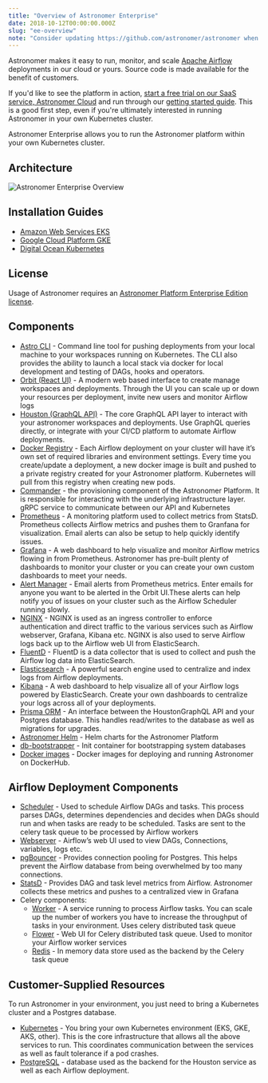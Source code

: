 ```yaml
---
title: "Overview of Astronomer Enterprise"
date: 2018-10-12T00:00:00.000Z
slug: "ee-overview"
note: "Consider updating https://github.com/astronomer/astronomer when you update this doc"
---
```


Astronomer makes it easy to run, monitor, and scale [Apache Airflow](https://github.com/apache/airflow) deployments in our cloud or yours. Source code is made available for the benefit of customers.

If you'd like to see the platform in action, [start a free trial on our SaaS service, Astronomer Cloud](https://astronomer.io/trial) and run through our [getting started guide](https://www.astronomer.io/docs/getting-started/). This is a good first step, even if you're ultimately interested in running Astronomer in your own Kubernetes cluster.

Astronomer Enterprise allows you to run the Astronomer platform within your own Kubernetes cluster.

## Architecture

![Astronomer Enterprise Overview](https://assets2.astronomer.io/main/enterpriseArchitecture.svg)

## Installation Guides

* [Amazon Web Services EKS](https://www.astronomer.io/docs/ee-installation-eks/)
* [Google Cloud Platform GKE](https://www.astronomer.io/docs/ee-installation-gke/)
* [Digital Ocean Kubernetes](https://preview.astronomer.io/docs/ee-installation-do/)

## License

Usage of Astronomer requires an [Astronomer Platform Enterprise Edition license](https://github.com/astronomer/astronomer/blob/master/LICENSE).

## Components

* [Astro CLI](https://github.com/astronomer/astro-cli) - Command line tool for pushing deployments from your local machine to your workspaces running on Kubernetes. The CLI also provides the ability to launch a local stack via docker for local development and testing of DAGs, hooks and operators.
* [Orbit (React UI)](https://github.com/astronomer/orbit-ui) - A modern web based interface to create manage workspaces and deployments. Through the UI you can scale up or down your resources per deployment, invite new users and monitor Airflow logs
* [Houston (GraphQL API)](https://github.com/astronomer/houston-api) - The core GraphQL API layer to interact with your astronomer workspaces and deployments. Use GraphQL queries directly, or integrate with your CI/CD platform to automate Airflow deployments.
* [Docker Registry](https://docs.docker.com/registry/) - Each Airflow deployment on your cluster will have it’s own set of required libraries and environment settings. Every time you create/update a deployment, a new docker image is built and pushed to a private registry created for your Astronomer platform. Kubernetes will pull from this registry when creating new pods.
* [Commander](https://github.com/astronomer/commander) - the provisioning component of the Astronomer Platform. It is responsible for interacting with the underlying infrastructure layer. gRPC service to communicate between our API and Kubernetes
* [Prometheus](https://prometheus.io/) - A monitoring platform used to collect metrics from StatsD. Prometheus collects Airflow metrics and pushes them to Granfana for visualization. Email alerts can also be setup to help quickly identify issues.
* [Grafana](https://grafana.com/) - A web dashboard to help visualize and monitor Airflow metrics flowing in from Prometheus. Astronomer has pre-built plenty of dashboards to monitor your cluster or you can create your own custom dashboards to meet your needs.
* [Alert Manager](https://prometheus.io/docs/alerting/alertmanager/) - Email alerts from Prometheus metrics. Enter emails for anyone you want to be alerted in the Orbit UI.These alerts can help notify you of issues on your cluster such as the Airflow Scheduler running slowly.
* [NGINX](https://www.nginx.com/) - NGINX is used as an ingress controller to enforce authentication and direct traffic to the various services such as Airflow webserver, Grafana, Kibana etc. NGINX is also used to serve Airflow logs back up to the Airflow web UI from ElasticSearch.
* [FluentD](https://www.fluentd.org/) - FluentD is a data collector that is used to collect and push the Airflow log data into ElasticSearch.
* [Elasticsearch](https://github.com/elastic/elasticsearch) - A powerful search engine used to centralize and index logs from Airflow deployments.
* [Kibana](https://github.com/elastic/kibana) - A web dashboard to help visualize all of your Airflow logs powered by ElasticSearch. Create your own dashboards to centralize your logs across all of your deployments.
* [Prisma ORM](https://www.prisma.io/) - An interface between the HoustonGraphQL API and your Postgres database. This handles read/writes to the database as well as migrations for upgrades.
* [Astronomer Helm](https://github.com/astronomer/helm.astronomer.io) - Helm charts for the Astronomer Platform
* [db-bootstrapper](https://github.com/astronomer/db-bootstrapper) - Init container for bootstrapping system databases
* [Docker images](https://hub.docker.com/u/astronomerinc/) - Docker images for deploying and running Astronomer on DockerHub.

## Airflow Deployment Components

* [Scheduler](https://airflow.apache.org/scheduler.html) - Used to schedule Airflow DAGs and tasks. This process parses DAGs, determines dependencies and decides when DAGs should run and when tasks are ready to be scheduled. Tasks are sent to the celery task queue to be processed by Airflow workers
* [Webserver](https://airflow.apache.org/ui.html) - Airflow’s web UI used to view DAGs, Connections, variables, logs etc.
* [pgBouncer](https://pgbouncer.github.io/) - Provides connection pooling for Postgres. This helps prevent the Airflow database from being overwhelmed by too many connections.
* [StatsD](https://github.com/statsd/statsd) - Provides DAG and task level metrics from Airflow. Astronomer collects these metrics and pushes to a centralized view in Grafana
* Celery components:
  * [Worker](https://docs.celeryproject.org/en/latest/userguide/workers.html) - A service running to process Airflow tasks. You can scale up the number of workers you have to increase the throughput of tasks in your environment. Uses celery distributed task queue
  * [Flower](https://flower.readthedocs.io/en/latest/) - Web UI for Celery distributed task queue. Used to monitor your Airflow worker services
  * [Redis](https://redis.io/) - In memory data store used as the backend by the Celery task queue

## Customer-Supplied Resources

To run Astronomer in your environment, you just need to bring a Kubernetes cluster and a Postgres database.

* [Kubernetes](https://kubernetes.io/) - You bring your own Kubernetes environment (EKS, GKE, AKS, other). This is the core infrastructure that allows all the above services to run. This coordinates communication between the services as well as fault tolerance if a pod crashes.
* [PostgreSQL](https://www.postgresql.org/) - database used as the backend for the Houston service as well as each Airflow deployment.
